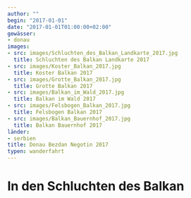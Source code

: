 ```yaml
---
author: ""
begin: "2017-01-01"
date: "2017-01-01T01:00:00+02:00"
gewässer:
- donau
images:
- src: images/Schluchten_des_Balkan_Landkarte_2017.jpg
  title: Schluchten des Balkan Landkarte 2017
- src: images/Koster_Balkan_2017.jpg
  title: Koster Balkan 2017
- src: images/Grotte_Balkan_2017.jpg
  title: Grotte Balkan 2017
- src: images/Balkan_im_Wald_2017.jpg
  title: Balkan im Wald 2017
- src: images/Felsbogen_Balkan_2017.jpg
  title: Felsbogen Balkan 2017
- src: images/Balkan_Bauernhof_2017.jpg
  title: Balkan Bauernhof 2017
länder:
- serbien
title: Donau Bezdan Negotin 2017
typen: wanderfahrt
---
```




# In den Schluchten des Balkan


